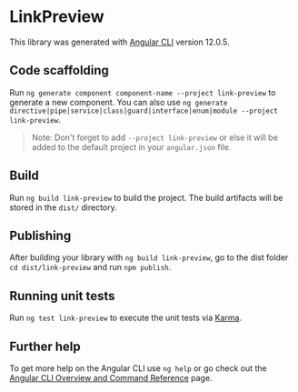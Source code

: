 # LinkPreview

This library was generated with [Angular CLI](https://github.com/angular/angular-cli) version 12.0.5.

## Code scaffolding

Run `ng generate component component-name --project link-preview` to generate a new component. You can also use `ng generate directive|pipe|service|class|guard|interface|enum|module --project link-preview`.
> Note: Don't forget to add `--project link-preview` or else it will be added to the default project in your `angular.json` file. 

## Build

Run `ng build link-preview` to build the project. The build artifacts will be stored in the `dist/` directory.

## Publishing

After building your library with `ng build link-preview`, go to the dist folder `cd dist/link-preview` and run `npm publish`.

## Running unit tests

Run `ng test link-preview` to execute the unit tests via [Karma](https://karma-runner.github.io).

## Further help

To get more help on the Angular CLI use `ng help` or go check out the [Angular CLI Overview and Command Reference](https://angular.io/cli) page.
